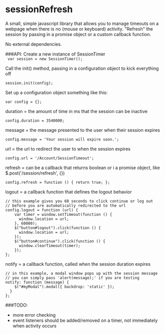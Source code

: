 sessionRefresh
==============

A small, simple javascript library that allows you to manage timeouts on a webpage when there is no (mouse or keyboard) activity.  "Refresh" the session by passing in a promise object or a custom callback function.
  
No external dependencies.  

###API:
Create a new instance of SessionTimer  
``` var session = new SessionTimer();``` 

Call the init() method, passing in a configuration object to kick everything off  
``` 
session.init(config);
```
Set up a configuration object something like this:
```
var config = {};
```
duration = the amount of time in ms that the session can be inactive
```
config.duration = 3540000;
```
message = the message presented to the user when their session expires
```
config.message = 'Your session will expire soon.';
```
url = the url to redirect the user to when the session expires
```
config.url = '/Account/SessionTimeout';
```
refresh = can be a callback that returns boolean or i a promise object, like $.post('/session/refresh', {})
```
config.refresh = function () { return true; };
```
logout = a callback function that defines the logout behavior
```
// this example gives you 60 seconds to click continue or log out  
// before you are automatically redirected to the url
config.logout = function (url) {  
    var timer = window.setTimeout(function () {
      window.location = url;
    }, 60000);
    $("button#logout").click(function () {
      window.location = url;
    });
    $("button#continue").click(function () {
      window.clearTimeout(timer);
    });
};
```
notify = a callback function, called when the session duration expires
```
// in this example, a modal window pops up with the session message
// you can simply pass 'alert(message);' if you are testing
notify: function (message) {  
    $("#myModal").modal({ backdrop: 'static' });
  }
};
```  
###TODO:
+ more error checking
+ event listeners should be added/removed on a timer, not immediately when activity occurs
